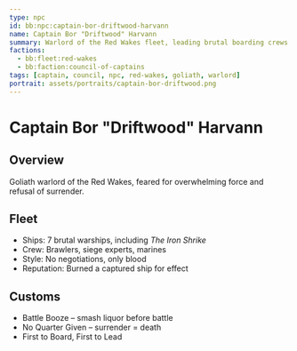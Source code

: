 ```yaml
---
type: npc
id: bb:npc:captain-bor-driftwood-harvann
name: Captain Bor "Driftwood" Harvann
summary: Warlord of the Red Wakes fleet, leading brutal boarding crews and siege masters.
factions:
  - bb:fleet:red-wakes
  - bb:faction:council-of-captains
tags: [captain, council, npc, red-wakes, goliath, warlord]
portrait: assets/portraits/captain-bor-driftwood.png
---
```

# Captain Bor "Driftwood" Harvann

## Overview
Goliath warlord of the Red Wakes, feared for overwhelming force and refusal of surrender.

## Fleet
- Ships: 7 brutal warships, including *The Iron Shrike*  
- Crew: Brawlers, siege experts, marines  
- Style: No negotiations, only blood  
- Reputation: Burned a captured ship for effect  

## Customs
- Battle Booze – smash liquor before battle  
- No Quarter Given – surrender = death  
- First to Board, First to Lead
